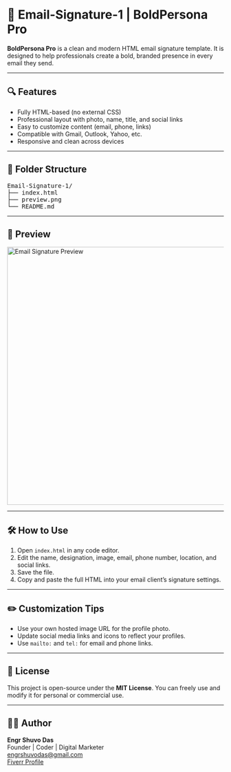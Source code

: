 <h1>📧 Email-Signature-1 | BoldPersona Pro</h1>

<p><strong>BoldPersona Pro</strong> is a clean and modern HTML email signature template. It is designed to help professionals create a bold, branded presence in every email they send.</p>

<hr>

<h2>🔍 Features</h2>
<ul>
  <li>Fully HTML-based (no external CSS)</li>
  <li>Professional layout with photo, name, title, and social links</li>
  <li>Easy to customize content (email, phone, links)</li>
  <li>Compatible with Gmail, Outlook, Yahoo, etc.</li>
  <li>Responsive and clean across devices</li>
</ul>

<hr>

<h2>📂 Folder Structure</h2>
<pre>
Email-Signature-1/
├── index.html
├── preview.png
└── README.md
</pre>

<hr>

<h2>📸 Preview</h2>
<p><img src="preview.png" alt="Email Signature Preview" width="600"/></p>

<hr>

<h2>🛠️ How to Use</h2>
<ol>
  <li>Open <code>index.html</code> in any code editor.</li>
  <li>Edit the name, designation, image, email, phone number, location, and social links.</li>
  <li>Save the file.</li>
  <li>Copy and paste the full HTML into your email client’s signature settings.</li>
</ol>

<hr>

<h2>✏️ Customization Tips</h2>
<ul>
  <li>Use your own hosted image URL for the profile photo.</li>
  <li>Update social media links and icons to reflect your profiles.</li>
  <li>Use <code>mailto:</code> and <code>tel:</code> for email and phone links.</li>
</ul>

<hr>

<h2>📄 License</h2>
<p>This project is open-source under the <strong>MIT License</strong>. You can freely use and modify it for personal or commercial use.</p>

<hr>

<h2>👨‍💻 Author</h2>
<p><strong>Engr Shuvo Das</strong><br>
Founder | Coder | Digital Marketer<br>
<a href="mailto:engrshuvodas@gmail.com">engrshuvodas@gmail.com</a><br>
<a href="https://www.fiverr.com/shuvo_das74886" target="_blank">Fiverr Profile</a>
</p>
